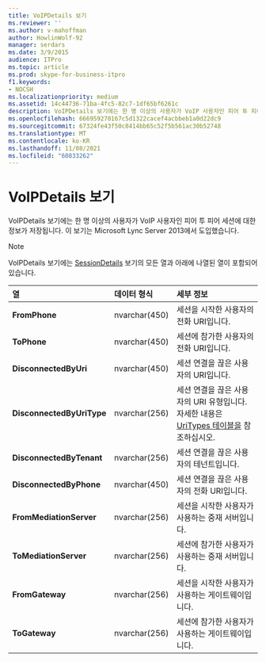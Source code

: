 ```yaml
---
title: VoIPDetails 보기
ms.reviewer: ''
ms.author: v-mahoffman
author: HowlinWolf-92
manager: serdars
ms.date: 3/9/2015
audience: ITPro
ms.topic: article
ms.prod: skype-for-business-itpro
f1.keywords:
- NOCSH
ms.localizationpriority: medium
ms.assetid: 14c44736-71ba-4fc5-82c7-1df65bf6261c
description: VoIPDetails 보기에는 한 명 이상의 사용자가 VoIP 사용자인 피어 투 피어 세션에 대한 정보가 저장됩니다. 이 보기는 Microsoft Lync Server 2013에서 도입했습니다.
ms.openlocfilehash: 666959270167c5d1322cacef4acbbeb1a0d22dc9
ms.sourcegitcommit: 67324fe43f50c8414bb65c52f5b561ac30b52748
ms.translationtype: MT
ms.contentlocale: ko-KR
ms.lasthandoff: 11/08/2021
ms.locfileid: "60833262"
---
```

# <a name="voipdetails-view"></a>VoIPDetails 보기
 
VoIPDetails 보기에는 한 명 이상의 사용자가 VoIP 사용자인 피어 투 피어 세션에 대한 정보가 저장됩니다. 이 보기는 Microsoft Lync Server 2013에서 도입했습니다.
  
> [!NOTE]
> VoIPDetails 보기에는 [SessionDetails](sessiondetails-0.md) 보기의 모든 열과 아래에 나열된 열이 포함되어 있습니다.
  
|**열**|**데이터 형식**|**세부 정보**|
|:-----|:-----|:-----|
|**FromPhone** <br/> |nvarchar(450)  <br/> |세션을 시작한 사용자의 전화 URI입니다.  <br/> |
|**ToPhone** <br/> |nvarchar(450)  <br/> |세션에 참가한 사용자의 전화 URI입니다.  <br/> |
|**DisconnectedByUri** <br/> |nvarchar(450)  <br/> |세션 연결을 끊은 사용자의 URI입니다.  <br/> |
|**DisconnectedByUriType** <br/> |nvarchar(256)  <br/> |세션 연결을 끊은 사용자의 URI 유형입니다. 자세한 내용은 [UriTypes 테이블을](uritypes.md) 참조하십시오. <br/> |
|**DisconnectedByTenant** <br/> |nvarchar(256)  <br/> |세션 연결을 끊은 사용자의 테넌트입니다.  <br/> |
|**DisconnectedByPhone** <br/> |nvarchar(450)  <br/> |세션 연결을 끊은 사용자의 전화 URI입니다.  <br/> |
|**FromMediationServer** <br/> |nvarchar(256)  <br/> |세션을 시작한 사용자가 사용하는 중재 서버입니다.  <br/> |
|**ToMediationServer** <br/> |nvarchar(256)  <br/> |세션에 참가한 사용자가 사용하는 중재 서버입니다.  <br/> |
|**FromGateway** <br/> |nvarchar(256)  <br/> |세션을 시작한 사용자가 사용하는 게이트웨이입니다.  <br/> |
|**ToGateway** <br/> |nvarchar(256)  <br/> |세션에 참가한 사용자가 사용하는 게이트웨이입니다.  <br/> |
   

